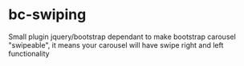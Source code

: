 # bc-swiping
Small plugin jquery/bootstrap dependant to make bootstrap carousel "swipeable", it means your carousel will have swipe right and left functionality
